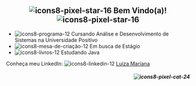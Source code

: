 ## <div align="center"> ![icons8-pixel-star-16](https://github.com/user-attachments/assets/dbf31ca2-39d9-4165-b4b9-5986b7ba4d8b) Bem Vindo(a)! ![icons8-pixel-star-16](https://github.com/user-attachments/assets/dbf31ca2-39d9-4165-b4b9-5986b7ba4d8b) </div>

- ![icons8-programa-12](https://github.com/user-attachments/assets/99898980-331d-4860-a496-f945e490a939) Cursando Análise e Desenvolvimento de Sistemas na Universidade Positivo
- ![icons8-mesa-de-criação-12](https://github.com/user-attachments/assets/436be666-7028-4cae-b430-924ff08e0e97) Em busca de Estágio
- ![icons8-livros-12](https://github.com/user-attachments/assets/ecba9737-a401-474b-823e-853621998e66) Estudando Java

Conheça meu LinkedIn: ![icons8-linkedin-12](https://github.com/user-attachments/assets/d59504a3-5bc3-4697-b5fa-dd2c4630bdf8) [Luiza Mariana](https://www.linkedin.com/in/luiza-mariana-9a6a74286/)

##### <div align="right"> ![icons8-pixel-cat-24](https://github.com/user-attachments/assets/40bd5b19-5192-43d9-ab76-284832f732c7) </div>
